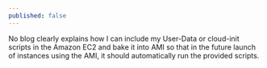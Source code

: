 ```yaml
---
published: false
---
```

No blog clearly explains how I can include my User-Data or cloud-init scripts in the Amazon EC2 and bake it into AMI so that in the future launch of instances using the AMI, it should automatically run the provided scripts.
